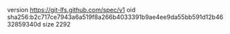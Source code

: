 version https://git-lfs.github.com/spec/v1
oid sha256:b2c717ce7943a6a519f8a266b4033391b9ae4ee9da55bb591d12b4632859340d
size 2292
